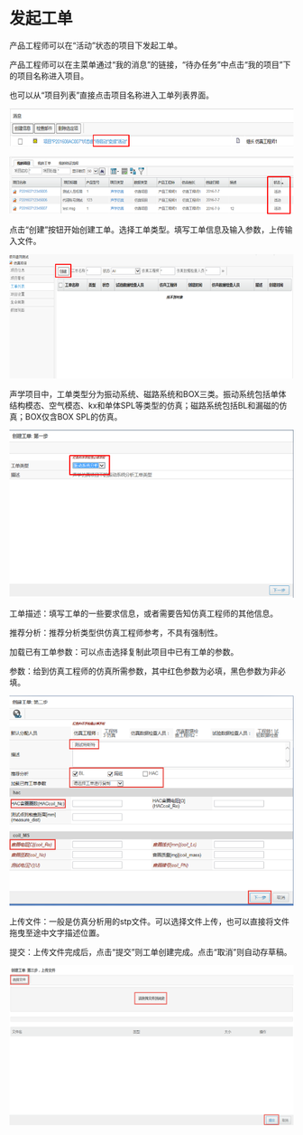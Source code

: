 # 发起工单

产品工程师可以在“活动”状态的项目下发起工单。

产品工程师可以在主菜单通过“我的消息”的链接，“待办任务”中点击“我的项目”下的项目名称进入项目。

也可以从“项目列表”直接点击项目名称进入工单列表界面。

![](/assets/task1.png)

![](/assets/task2.png)

点击“创建”按钮开始创建工单。选择工单类型。填写工单信息及输入参数，上传输入文件。

![](/assets/taskcreate.png)

声学项目中，工单类型分为振动系统、磁路系统和BOX三类。振动系统包括单体结构模态、空气模态、kx和单体SPL等类型的仿真；磁路系统包括BL和漏磁的仿真；BOX仅含BOX SPL的仿真。

![](/assets/taskcreate1.png)

工单描述：填写工单的一些要求信息，或者需要告知仿真工程师的其他信息。

推荐分析：推荐分析类型供仿真工程师参考，不具有强制性。

加载已有工单参数：可以点击选择复制此项目中已有工单的参数。

参数：给到仿真工程师的仿真所需参数，其中红色参数为必填，黑色参数为非必填。

![](/assets/taskcreate3.png)

上传文件：一般是仿真分析用的stp文件。可以选择文件上传，也可以直接将文件拖曳至途中文字描述位置。

提交：上传文件完成后，点击“提交”则工单创建完成。点击“取消”则自动存草稿。

![](/assets/taskcreate4.png)

